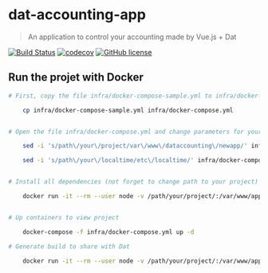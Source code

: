 # dat-accounting-app

> An application to control your accounting made by Vue.js + Dat

[![Build Status](https://travis-ci.org/bertoni/dat-accounting.svg?branch=master)](https://travis-ci.org/bertoni/dat-accounting)
[![codecov](https://codecov.io/gh/bertoni/dat-accounting/branch/master/graph/badge.svg)](https://codecov.io/gh/bertoni/dat-accounting)
[![GitHub license](https://img.shields.io/github/license/bertoni/dat-accounting.svg)](https://github.com/bertoni/dat-accounting/blob/master/LICENSE)



## Run the projet with Docker

``` bash
# First, copy the file infra/docker-compose-sample.yml to infra/docker-compose.yml

    cp infra/docker-compose-sample.yml infra/docker-compose.yml


# Open the file infra/docker-compose.yml and change parameters for your use (need to change path project and localtime path. Linux distros usually is in /etc/localtime, in macOs in /usr/share/zoneinfo/some-locality, windows i'm sorry).

    sed -i 's/path\/your\/project/var\/www\/dataccounting\/newapp/' infra/docker-compose.yml

    sed -i 's/path\/your\/localtime/etc\/localtime/' infra/docker-compose.yml


# Install all dependencies (not forget to change path to your project)

    docker run -it --rm --user node -v /path/your/project/:/var/www/app -v /path/your/localtime:/etc/localtime node:8 yarn --cwd /var/www/app/ install --pure-lockfile


# Up containers to view project

    docker-compose -f infra/docker-compose.yml up -d

# Generate build to share with Dat

    docker run -it --rm --user node -v /path/your/project/:/var/www/app -v /path/your/localtime:/etc/localtime node:8 npm --prefix /var/www/app/ run build


```
